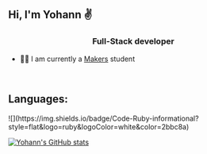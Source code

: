 <h2>Hi, I'm Yohann ✌️</h2>
<h3 align ="center">Full-Stack developer</h3>

- 👨‍💻 I am currently a <a href="https://makers.tech/">Makers</a> student
<br>
<h2>Languages:</h2>
![](https://img.shields.io/badge/Code-Ruby-informational?style=flat&logo=ruby&logoColor=white&color=2bbc8a)


[![Yohann's GitHub stats](https://github-readme-stats.vercel.app/api?username=YohannTisserand&show_icons=true&theme=radical)](https://github.com/YohannTisserand/github-readme-stats)

